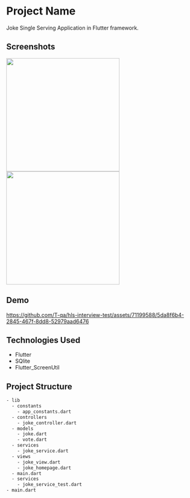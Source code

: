# Project Name

Joke Single Serving Application in Flutter framework.


## Screenshots </a>
<p float="left">

 <img src="https://github.com/T-qa/hls-interview-test/assets/71199588/488e3851-0c98-474c-8c3e-a45e542fdd2a.jpg" width="300" />
 <img src="https://github.com/T-qa/hls-interview-test/assets/71199588/b772bb9e-3bce-4b21-bd4f-3a3390c4a923.jpg" width="300" />

 
## Demo <a name="demo"></a>

https://github.com/T-qa/hls-interview-test/assets/71199588/5da8f6b4-2845-467f-8dd8-52979aad6476



## Technologies Used

- Flutter
- SQlite
- Flutter_ScreenUtil


## Project Structure

```bash
- lib
  - constants
    - app_constants.dart
  - controllers
    - joke_controller.dart
  - models
    - joke.dart
    - vote.dart
  - services
    - joke_service.dart
  - views
    - joke_view.dart
    - joke_homepage.dart
  - main.dart
  - services
    - joke_service_test.dart
- main.dart
```


